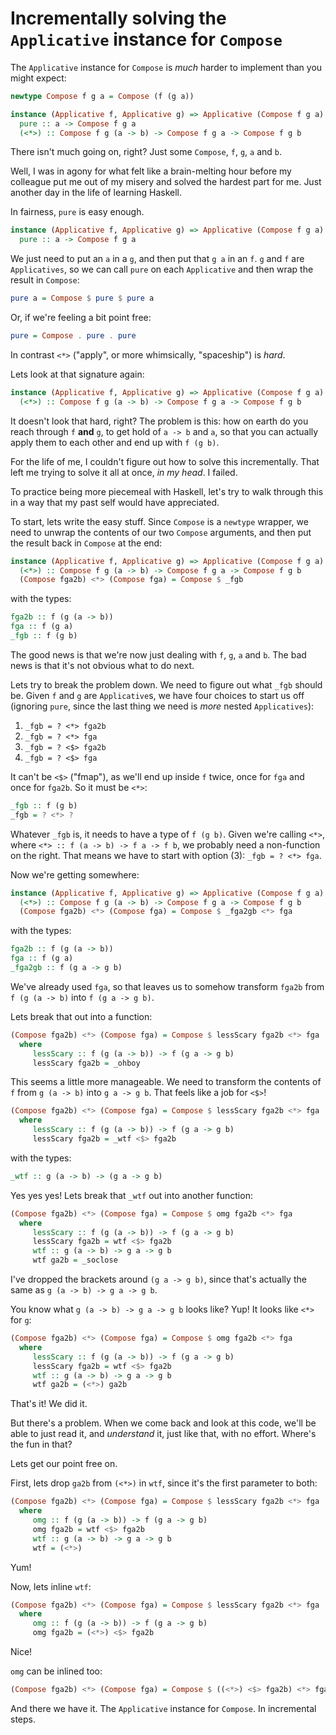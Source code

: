 # Incrementally solving the `Applicative` instance for `Compose`

The `Applicative` instance for `Compose` is _much_ harder to implement than you might expect:

``` Haskell
newtype Compose f g a = Compose (f (g a))

instance (Applicative f, Applicative g) => Applicative (Compose f g a) where
  pure :: a -> Compose f g a
  (<*>) :: Compose f g (a -> b) -> Compose f g a -> Compose f g b
```

There isn't much going on, right? Just some `Compose`, `f`, `g`, `a` and `b`.

Well, I was in agony for what felt like a brain-melting hour before my colleague put me out of my misery and solved the hardest part for me. Just another day in the life of learning Haskell.

In fairness, `pure` is easy enough.

``` Haskell
instance (Applicative f, Applicative g) => Applicative (Compose f g a) where
  pure :: a -> Compose f g a
```

We just need to put an `a` in a `g`, and then put that `g a` in an `f`. `g` and `f` are `Applicatives`, so we can call `pure`  on each `Applicative` and then wrap the result in `Compose`: 
``` Haskell
pure a = Compose $ pure $ pure a
```

Or, if we're feeling a bit point free:
``` Haskell
pure = Compose . pure . pure
```

In contrast `<*>` ("apply", or more whimsically, "spaceship") is _hard_.

Lets look at that signature again:

``` Haskell
instance (Applicative f, Applicative g) => Applicative (Compose f g a) where
  (<*>) :: Compose f g (a -> b) -> Compose f g a -> Compose f g b
```

It doesn't look that hard, right? The problem is this: how on earth do you reach through `f` __and__ `g`, to get hold of `a -> b` and `a`, so that you can actually apply them to each other and end up with `f (g b)`. 

For the life of me, I couldn't figure out how to solve this incrementally. That left me trying to solve it all at once, _in my head_. I failed.

To practice being more piecemeal with Haskell, let's try to walk through this in a way that my past self would have appreciated. 

To start, lets write the easy stuff. Since `Compose` is a `newtype` wrapper, we need to unwrap the contents of our two `Compose` arguments, and then put the result back in `Compose` at the end:

``` Haskell
instance (Applicative f, Applicative g) => Applicative (Compose f g a) where
  (<*>) :: Compose f g (a -> b) -> Compose f g a -> Compose f g b
  (Compose fga2b) <*> (Compose fga) = Compose $ _fgb
```
with the types:
``` Haskell
fga2b :: f (g (a -> b)) 
fga :: f (g a)
_fgb :: f (g b) 
```

The good news is that we're now just dealing with `f`, `g`, `a` and `b`. The bad news is that it's not obvious what to do next. 

Lets try to break the problem down. We need to figure out what `_fgb` should be. Given `f` and `g` are `Applicative`s, we have four choices to start us off (ignoring `pure`, since the last thing we need is _more_ nested `Applicatives`):
1) `_fgb = ? <*> fga2b`
2) `_fgb = ? <*> fga`
3) `_fgb = ? <$> fga2b`
4) `_fgb = ? <$> fga`

It can't be `<$>` ("fmap"), as we'll end up inside `f` twice, once for `fga` and once for `fga2b`. So it must be `<*>`:

``` Haskell
_fgb :: f (g b)
_fgb = ? <*> ?
```

Whatever `_fgb` is, it needs to have a type of `f (g b)`. Given we're calling `<*>`, where `<*> :: f (a -> b) -> f a -> f b`, we probably need a non-function on the right. That means we have to start with option (3): `_fgb = ? <*> fga`. 

Now we're getting somewhere:

``` Haskell
instance (Applicative f, Applicative g) => Applicative (Compose f g a) where
  (<*>) :: Compose f g (a -> b) -> Compose f g a -> Compose f g b
  (Compose fga2b) <*> (Compose fga) = Compose $ _fga2gb <*> fga
```
with the types:
``` Haskell
fga2b :: f (g (a -> b)) 
fga :: f (g a)
_fga2gb :: f (g a -> g b)
```

We've already used `fga`, so that leaves us to somehow transform `fga2b` from `f (g (a -> b)` into `f (g a -> g b)`.

Lets break that out into a function:

``` Haskell
(Compose fga2b) <*> (Compose fga) = Compose $ lessScary fga2b <*> fga
  where
     lessScary :: f (g (a -> b)) -> f (g a -> g b)
     lessScary fga2b = _ohboy
```

This seems a little more manageable. We need to transform the contents of `f` from `g (a -> b)` into `g a -> g b`. That feels like a job for `<$>`!

``` Haskell
(Compose fga2b) <*> (Compose fga) = Compose $ lessScary fga2b <*> fga
  where
     lessScary :: f (g (a -> b)) -> f (g a -> g b)
     lessScary fga2b = _wtf <$> fga2b
```
with the types:
``` Haskell
_wtf :: g (a -> b) -> (g a -> g b)
```

Yes yes yes! Lets break that `_wtf` out into another function:

``` Haskell
(Compose fga2b) <*> (Compose fga) = Compose $ omg fga2b <*> fga
  where
     lessScary :: f (g (a -> b)) -> f (g a -> g b)
     lessScary fga2b = wtf <$> fga2b
     wtf :: g (a -> b) -> g a -> g b
     wtf ga2b = _soclose
```

I've dropped the brackets around `(g a -> g b)`, since that's actually the same as `g (a -> b) -> g a -> g b`.

You know what `g (a -> b) -> g a -> g b` looks like? Yup! It looks like `<*>` for `g`:

``` Haskell
(Compose fga2b) <*> (Compose fga) = Compose $ omg fga2b <*> fga
  where
     lessScary :: f (g (a -> b)) -> f (g a -> g b)
     lessScary fga2b = wtf <$> fga2b
     wtf :: g (a -> b) -> g a -> g b
     wtf ga2b = (<*>) ga2b
```

That's it! We did it.

But there's a problem. When we come back and look at this code, we'll be able to just read it, and _understand_ it, just like that, with no effort. Where's the fun in that?

Lets get our point free on. 

First, lets drop `ga2b` from `(<*>)` in `wtf`, since it's the first parameter to both:

``` Haskell
(Compose fga2b) <*> (Compose fga) = Compose $ lessScary fga2b <*> fga
  where
     omg :: f (g (a -> b)) -> f (g a -> g b)
     omg fga2b = wtf <$> fga2b
     wtf :: g (a -> b) -> g a -> g b
     wtf = (<*>)
```

Yum!

Now, lets inline `wtf`:

``` Haskell
(Compose fga2b) <*> (Compose fga) = Compose $ lessScary fga2b <*> fga
  where
     omg :: f (g (a -> b)) -> f (g a -> g b)
     omg fga2b = (<*>) <$> fga2b
```

Nice!

`omg` can be inlined too:

``` Haskell
(Compose fga2b) <*> (Compose fga) = Compose $ ((<*>) <$> fga2b) <*> fga
```

And there we have it. The `Applicative` instance for `Compose`. In incremental steps.
